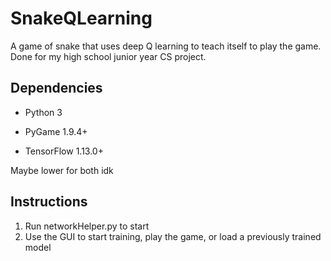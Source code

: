 # SnakeQLearning
A game of snake that uses deep Q learning to teach itself to play the game. Done for my high school junior year CS project.


## Dependencies
- Python 3

- PyGame 1.9.4+ 

- TensorFlow 1.13.0+

Maybe lower for both idk


## Instructions
1. Run networkHelper.py to start
2. Use the GUI to start training, play the game, or load a previously trained model
